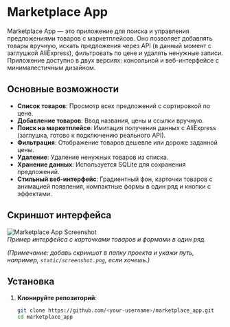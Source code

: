 # Marketplace App

Marketplace App — это приложение для поиска и управления предложениями товаров с маркетплейсов. 
Оно позволяет добавлять товары вручную, искать предложения через API (в данный момент с заглушкой AliExpress), фильтровать по цене и удалять ненужные записи. 
Приложение доступно в двух версиях: консольной и веб-интерфейсе с минималестичным дизайном.

## Основные возможности
- **Список товаров**: Просмотр всех предложений с сортировкой по цене.
- **Добавление товаров**: Ввод названия, цены и ссылки вручную.
- **Поиск на маркетплейсе**: Имитация получения данных с AliExpress (заглушка, готово к подключению реального API).
- **Фильтрация**: Отображение товаров дешевле или дороже заданной цены.
- **Удаление**: Удаление ненужных товаров из списка.
- **Хранение данных**: Используется SQLite для сохранения предложений.
- **Стильный веб-интерфейс**: Градиентный фон, карточки товаров с анимацией появления, компактные формы в один ряд и кнопки с эффектами.

## Скриншот интерфейса
![Marketplace App Screenshot](screenshot.png)  
*Пример интерфейса с карточками товаров и формами в один ряд.*

*(Примечание: добавь скриншот в папку проекта и укажи путь, например, `static/screenshot.png`, если хочешь.)*

## Установка
1. **Клонируйте репозиторий**:
   ```bash
   git clone https://github.com/<your-username>/marketplace_app.git
   cd marketplace_app